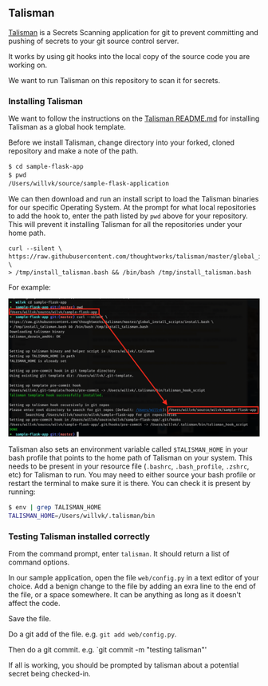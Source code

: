 ## Talisman

[Talisman](https://github.com/thoughtworks/talisman) is a Secrets Scanning application for git to prevent committing and pushing of secrets to your git source control server.

It works by using git hooks into the local copy of the source code you are working on.

We want to run Talisman on this repository to scan it for secrets.

### Installing Talisman

We want to follow the instructions on the [Talisman README.md](https://github.com/thoughtworks/talisman#installation-as-a-global-hook-template
) for installing Talisman as a global hook template.

Before we install Talisman, change directory into your forked, cloned repository and make a note of the path.

```bash
$ cd sample-flask-app
$ pwd
/Users/willvk/source/sample-flask-application
```

We can then download and run an install script to load the Talisman binaries for our specific Operating System. At the prompt for what local repositories to add the hook to, enter the path listed by `pwd` above for your repository. This will prevent it installing Talisman for all the repositories under your home path.

```
curl --silent \
https://raw.githubusercontent.com/thoughtworks/talisman/master/global_install_scripts/install.bash \
> /tmp/install_talisman.bash && /bin/bash /tmp/install_talisman.bash
```

For example:

![](./images/1.png)

Talisman also sets an environment variable called `$TALISMAN_HOME` in your bash profile that points to the home path of Talisman on your system. This needs to be present in your resource file (`.bashrc`, `.bash_profile`, `.zshrc`, etc) for Talisman to run. You may need to either source your bash profile or restart the terminal to make sure it is there. You can check it is present by running:

```bash
$ env | grep TALISMAN_HOME
TALISMAN_HOME=/Users/willvk/.talisman/bin
```

### Testing Talisman installed correctly

From the command prompt, enter `talisman`. It should return a list of command options.

In our sample application, open the file `web/config.py` in a text editor of your choice. Add a benign change to the file by adding an exra line to the end of the file, or a space somewhere. It can be anything as long as it doesn't affect the code.

Save the file.

Do a git add of the file. e.g. `git add web/config.py`.

Then do a git commit. e.g. `git commit -m "testing talisman"'

If all is working, you should be prompted by talisman about a potential secret being checked-in.



